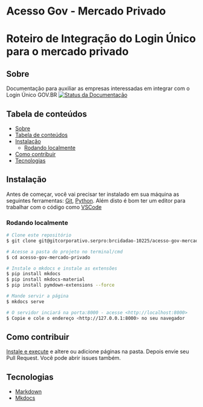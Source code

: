 # Acesso Gov - Mercado Privado

Roteiro de Integração do Login Único para o mercado privado
===================================================


Sobre
-----

Documentação para auxiliar as empresas interessadas em integrar com o Login Único GOV.BR 
[![Status da Documentação](https://readthedocs.org/projects/roteiro-de-integracao-do-login-unico/badge/?version=stable)](https://manual-roteiro-integracao-login-unico.servicos.gov.br/pt/stable/?badge=stable)


Tabela de conteúdos
-------------------

   * [Sobre](#sobre)
   * [Tabela de conteúdos](tabela-de-conteudos)
   * [Instalação](#instalação)
      * [Rodando localmente](#rodando-localmente) 
   * [Como contribuir](#como-contribuir)
   * [Tecnologias](#tecnologias)

Instalação 
----------

Antes de começar, você vai precisar ter instalado em sua máquina as seguintes ferramentas:
[Git](https://git-scm.com), [Python](https://python.org/). 
Além disto é bom ter um editor para trabalhar com o código como [VSCode](https://code.visualstudio.com/)

### Rodando localmente

```bash
# Clone este repositório
$ git clone git@gitcorporativo.serpro:brcidadao-10225/acesso-gov-mercado-privado.git

# Acesse a pasta do projeto no terminal/cmd
$ cd acesso-gov-mercado-privado

# Instale o mkdocs e instale as extensões
$ pip install mkdocs
$ pip install mkdocs-material
$ pip install pymdown-extensions --force

# Mande servir a página
$ mkdocs serve

# O servidor inciará na porta:8000 - acesse <http://localhost:8000>
$ Copie e cole o endereço <http://127.0.0.1:8000> no seu navegador
```

Como contribuir
---------------

[Instale e execute](#instalação) e altere ou adicione páginas na pasta. Depois envie seu Pull Request.
Você pode abrir issues também.


Tecnologias
-----------

- [Markdown](https://www.markdownguide.org)
- [Mkdocs](https://www.mkdocs.org)




